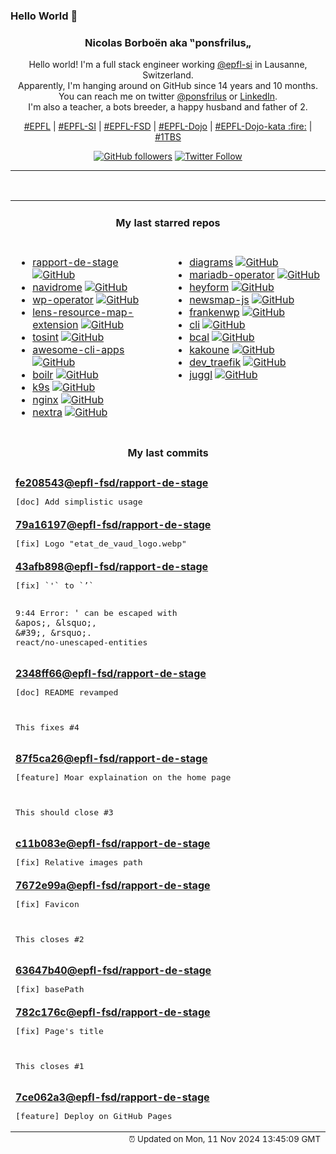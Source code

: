 ### Hello World 👋

<p align="center">
  <!-- use https://avatars.githubusercontent.com/u/176002?v=4 for your default github picture 
  <img src="https://raw.githubusercontent.com/ponsfrilus/ponsfrilus/master/img/ponsfrilus.png" title="Nicolas Borboën aka ‟ponsfrilus„" alt="Nicolas Borboën aka ‟ponsfrilus„" /> -->
  <h3 align="center">
    Nicolas Borboën aka ‟ponsfrilus„
  </h3>
  <p align="center">
    Hello world! I'm a full stack engineer working <a href="https://github.com/epfl-si">@epfl-si</a> in Lausanne, Switzerland.
    <br />Apparently, I'm hanging around on GitHub since 14 years and 10 months.
    <br />You can reach me on twitter <a href="https://twitter.com/ponsfrilus">@ponsfrilus</a> or <a href="http://linkedin.com/in/nicolasborboen">LinkedIn</a>.
    <br />I'm also a teacher, a bots breeder, a happy husband and father of 2.
  </p>
  <p align="center">
    <a href="https://www.epfl.ch">#EPFL</a> | 
    <a href="https://github.com/epfl-si/">#EPFL-SI</a> | 
    <a href="https://github.com/epfl-fsd">#EPFL-FSD</a> | 
    <a href="https://github.com/topics/epfl-dojo">#EPFL-Dojo</a> | 
    <a href="https://github.com/topics/epfl-dojo-kata">#EPFL-Dojo-kata :fire:</a> | 
    <a href="https://en.wikipedia.org/wiki/Indentation_style#Variant:_1TBS_(OTBS)">#1TBS</a>
  </p>
  <p align="center">
    <a href="https://github.com/ponsfrilus"><img alt="GitHub followers" src="https://img.shields.io/github/followers/ponsfrilus?label=Follow%20me%20on%20github&style=social"></a>
    <a href="https://twitter.com/ponsfrilus"><img alt="Twitter Follow" src="https://img.shields.io/twitter/follow/ponsfrilus?label=follow%20me%20on%20twitter&style=social"></a>
  </p>
  </p><hr><table align="center">
<tr>
<td colspan="2" align="center"><h4>My last starred repos</h4></td>
</tr>
<tr>
<td valign="top">
<ul>
<li>
<a href="https://github.com/epfl-fsd/rapport-de-stage" title="Outil de création de rapports de stages 2024 de l'Etat de Vaud. " target="_blank">rapport-de-stage</a>&nbsp;<a href="https://github.com/epfl-fsd/rapport-de-stage" title="Outil de création de rapports de stages 2024 de l'Etat de Vaud. " target="_blank"><img src="https://img.shields.io/github/stars/epfl-fsd/rapport-de-stage?style=social" alt="GitHub"></a>
</li>
<li>
<a href="https://github.com/navidrome/navidrome" title="🎧☁️ Your Personal Streaming Service" target="_blank">navidrome</a>&nbsp;<a href="https://github.com/navidrome/navidrome" title="🎧☁️ Your Personal Streaming Service" target="_blank"><img src="https://img.shields.io/github/stars/navidrome/navidrome?style=social" alt="GitHub"></a>
</li>
<li>
<a href="https://github.com/epfl-si/wp-operator" title="EPFL's WordPress Operator" target="_blank">wp-operator</a>&nbsp;<a href="https://github.com/epfl-si/wp-operator" title="EPFL's WordPress Operator" target="_blank"><img src="https://img.shields.io/github/stars/epfl-si/wp-operator?style=social" alt="GitHub"></a>
</li>
<li>
<a href="https://github.com/nevalla/lens-resource-map-extension" title="Lens - The Kubernetes IDE extension that displays Kubernetes resources and their relations as a force graph." target="_blank">lens-resource-map-extension</a>&nbsp;<a href="https://github.com/nevalla/lens-resource-map-extension" title="Lens - The Kubernetes IDE extension that displays Kubernetes resources and their relations as a force graph." target="_blank"><img src="https://img.shields.io/github/stars/nevalla/lens-resource-map-extension?style=social" alt="GitHub"></a>
</li>
<li>
<a href="https://github.com/drego85/tosint" title="Tosint (Telegram OSINT) is a powerful tool designed to extract valuable information from Telegram bots and channels. It serves as an essential resource for security researchers, investigators, and anyone interested in gathering insights from various Telegram entities." target="_blank">tosint</a>&nbsp;<a href="https://github.com/drego85/tosint" title="Tosint (Telegram OSINT) is a powerful tool designed to extract valuable information from Telegram bots and channels. It serves as an essential resource for security researchers, investigators, and anyone interested in gathering insights from various Telegram entities." target="_blank"><img src="https://img.shields.io/github/stars/drego85/tosint?style=social" alt="GitHub"></a>
</li>
<li>
<a href="https://github.com/agarrharr/awesome-cli-apps" title="🖥 📊 🕹 🛠 A curated list of command line apps" target="_blank">awesome-cli-apps</a>&nbsp;<a href="https://github.com/agarrharr/awesome-cli-apps" title="🖥 📊 🕹 🛠 A curated list of command line apps" target="_blank"><img src="https://img.shields.io/github/stars/agarrharr/awesome-cli-apps?style=social" alt="GitHub"></a>
</li>
<li>
<a href="https://github.com/tmrts/boilr" title=":zap: boilerplate template manager that generates files or directories from template repositories" target="_blank">boilr</a>&nbsp;<a href="https://github.com/tmrts/boilr" title=":zap: boilerplate template manager that generates files or directories from template repositories" target="_blank"><img src="https://img.shields.io/github/stars/tmrts/boilr?style=social" alt="GitHub"></a>
</li>
<li>
<a href="https://github.com/derailed/k9s" title="🐶 Kubernetes CLI To Manage Your Clusters In Style!" target="_blank">k9s</a>&nbsp;<a href="https://github.com/derailed/k9s" title="🐶 Kubernetes CLI To Manage Your Clusters In Style!" target="_blank"><img src="https://img.shields.io/github/stars/derailed/k9s?style=social" alt="GitHub"></a>
</li>
<li>
<a href="https://github.com/nginx/nginx" title="The official NGINX Open Source repository." target="_blank">nginx</a>&nbsp;<a href="https://github.com/nginx/nginx" title="The official NGINX Open Source repository." target="_blank"><img src="https://img.shields.io/github/stars/nginx/nginx?style=social" alt="GitHub"></a>
</li>
<li>
<a href="https://github.com/Azecko/nextra" title="Next.js + TailwindCSS + Entra ID Auth boilerplate" target="_blank">nextra</a>&nbsp;<a href="https://github.com/Azecko/nextra" title="Next.js + TailwindCSS + Entra ID Auth boilerplate" target="_blank"><img src="https://img.shields.io/github/stars/Azecko/nextra?style=social" alt="GitHub"></a>
</li>
</ul>
<img width="450" height="1" /></td>
<td valign="top">
<ul>
<li>
<a href="https://github.com/mingrammer/diagrams" title=":art: Diagram as Code for prototyping cloud system architectures" target="_blank">diagrams</a>&nbsp;<a href="https://github.com/mingrammer/diagrams" title=":art: Diagram as Code for prototyping cloud system architectures" target="_blank"><img src="https://img.shields.io/github/stars/mingrammer/diagrams?style=social" alt="GitHub"></a>
</li>
<li>
<a href="https://github.com/mariadb-operator/mariadb-operator" title="🦭 Run and operate MariaDB in a cloud native way" target="_blank">mariadb-operator</a>&nbsp;<a href="https://github.com/mariadb-operator/mariadb-operator" title="🦭 Run and operate MariaDB in a cloud native way" target="_blank"><img src="https://img.shields.io/github/stars/mariadb-operator/mariadb-operator?style=social" alt="GitHub"></a>
</li>
<li>
<a href="https://github.com/heyform/heyform" title="Open-Source Form Builder" target="_blank">heyform</a>&nbsp;<a href="https://github.com/heyform/heyform" title="Open-Source Form Builder" target="_blank"><img src="https://img.shields.io/github/stars/heyform/heyform?style=social" alt="GitHub"></a>
</li>
<li>
<a href="https://github.com/IJMacD/newsmap-js" title="NewsMap JS - JS implementation of the defunct newsmap.jp" target="_blank">newsmap-js</a>&nbsp;<a href="https://github.com/IJMacD/newsmap-js" title="NewsMap JS - JS implementation of the defunct newsmap.jp" target="_blank"><img src="https://img.shields.io/github/stars/IJMacD/newsmap-js?style=social" alt="GitHub"></a>
</li>
<li>
<a href="https://github.com/StephenMiracle/frankenwp" title="null" target="_blank">frankenwp</a>&nbsp;<a href="https://github.com/StephenMiracle/frankenwp" title="null" target="_blank"><img src="https://img.shields.io/github/stars/StephenMiracle/frankenwp?style=social" alt="GitHub"></a>
</li>
<li>
<a href="https://github.com/httpie/cli" title="🥧 HTTPie CLI  — modern, user-friendly command-line HTTP client for the API era. JSON support, colors, sessions, downloads, plugins & more." target="_blank">cli</a>&nbsp;<a href="https://github.com/httpie/cli" title="🥧 HTTPie CLI  — modern, user-friendly command-line HTTP client for the API era. JSON support, colors, sessions, downloads, plugins & more." target="_blank"><img src="https://img.shields.io/github/stars/httpie/cli?style=social" alt="GitHub"></a>
</li>
<li>
<a href="https://github.com/jarun/bcal" title=":1234: Bits, bytes and address calculator" target="_blank">bcal</a>&nbsp;<a href="https://github.com/jarun/bcal" title=":1234: Bits, bytes and address calculator" target="_blank"><img src="https://img.shields.io/github/stars/jarun/bcal?style=social" alt="GitHub"></a>
</li>
<li>
<a href="https://github.com/mawww/kakoune" title="mawww's experiment for a better code editor" target="_blank">kakoune</a>&nbsp;<a href="https://github.com/mawww/kakoune" title="mawww's experiment for a better code editor" target="_blank"><img src="https://img.shields.io/github/stars/mawww/kakoune?style=social" alt="GitHub"></a>
</li>
<li>
<a href="https://github.com/multiscan/dev_traefik" title="Generic traefik container for development on local machine" target="_blank">dev_traefik</a>&nbsp;<a href="https://github.com/multiscan/dev_traefik" title="Generic traefik container for development on local machine" target="_blank"><img src="https://img.shields.io/github/stars/multiscan/dev_traefik?style=social" alt="GitHub"></a>
</li>
<li>
<a href="https://github.com/HEmile/juggl" title="An interactive, stylable and expandable graph view for Obsidian. Juggl is designed as an advanced 'local' graph view, where you can juggle all your thoughts with ease. " target="_blank">juggl</a>&nbsp;<a href="https://github.com/HEmile/juggl" title="An interactive, stylable and expandable graph view for Obsidian. Juggl is designed as an advanced 'local' graph view, where you can juggle all your thoughts with ease. " target="_blank"><img src="https://img.shields.io/github/stars/HEmile/juggl?style=social" alt="GitHub"></a>
</li>
</ul>
<img width="450" height="1" /></td>
</tr>
<tr>
<td colspan="2" align="center"><h4>My last commits</h4></td>
</tr>
<tr>
        <td colspan="2">
          <div><strong><a href="https://api.github.com/repos/epfl-fsd/rapport-de-stage/commits/fe2085439a659379e204d4dc9a5f007325efd5f7" title="2024-11-07T15:39:29.000+01:00" target="_blank">fe208543</a><a href="https://github.com/epfl-fsd">@epfl-fsd</a><a href="https://github.com/epfl-fsd/rapport-de-stage" title="Outil de création de rapports de stages 2024 de l'Etat de Vaud. ">/rapport-de-stage</a></strong></div>
          <pre>[doc] Add simplistic usage</pre>
        </td>
        </tr><tr>
        <td colspan="2">
          <div><strong><a href="https://api.github.com/repos/epfl-fsd/rapport-de-stage/commits/79a1619744550b0d46f690ce49f6bae2914902d3" title="2024-11-07T15:31:16.000+01:00" target="_blank">79a16197</a><a href="https://github.com/epfl-fsd">@epfl-fsd</a><a href="https://github.com/epfl-fsd/rapport-de-stage" title="Outil de création de rapports de stages 2024 de l'Etat de Vaud. ">/rapport-de-stage</a></strong></div>
          <pre>[fix] Logo "etat_de_vaud_logo.webp"</pre>
        </td>
        </tr><tr>
        <td colspan="2">
          <div><strong><a href="https://api.github.com/repos/epfl-fsd/rapport-de-stage/commits/43afb8982c4930383be6136fec0ceee55783a601" title="2024-11-07T15:23:16.000+01:00" target="_blank">43afb898</a><a href="https://github.com/epfl-fsd">@epfl-fsd</a><a href="https://github.com/epfl-fsd/rapport-de-stage" title="Outil de création de rapports de stages 2024 de l'Etat de Vaud. ">/rapport-de-stage</a></strong></div>
          <pre>[fix] `'` to `’`

9:44  Error: `'` can be escaped with `&apos;`, `&lsquo;`, `&#39;`, 
`&rsquo;`.  react/no-unescaped-entities</pre>
        </td>
        </tr><tr>
        <td colspan="2">
          <div><strong><a href="https://api.github.com/repos/epfl-fsd/rapport-de-stage/commits/2348ff66a2f846a5a23356662a0ea9ef128fd89c" title="2024-11-07T15:20:30.000+01:00" target="_blank">2348ff66</a><a href="https://github.com/epfl-fsd">@epfl-fsd</a><a href="https://github.com/epfl-fsd/rapport-de-stage" title="Outil de création de rapports de stages 2024 de l'Etat de Vaud. ">/rapport-de-stage</a></strong></div>
          <pre>[doc] README revamped

This fixes #4</pre>
        </td>
        </tr><tr>
        <td colspan="2">
          <div><strong><a href="https://api.github.com/repos/epfl-fsd/rapport-de-stage/commits/87f5ca26d8203d05cc6ed84151306a304bd2931d" title="2024-11-07T13:03:21.000+01:00" target="_blank">87f5ca26</a><a href="https://github.com/epfl-fsd">@epfl-fsd</a><a href="https://github.com/epfl-fsd/rapport-de-stage" title="Outil de création de rapports de stages 2024 de l'Etat de Vaud. ">/rapport-de-stage</a></strong></div>
          <pre>[feature] Moar explaination on the home page

This should close #3</pre>
        </td>
        </tr><tr>
        <td colspan="2">
          <div><strong><a href="https://api.github.com/repos/epfl-fsd/rapport-de-stage/commits/c11b083ef659b845d3f2b60c729616ba76f279e6" title="2024-11-07T13:02:51.000+01:00" target="_blank">c11b083e</a><a href="https://github.com/epfl-fsd">@epfl-fsd</a><a href="https://github.com/epfl-fsd/rapport-de-stage" title="Outil de création de rapports de stages 2024 de l'Etat de Vaud. ">/rapport-de-stage</a></strong></div>
          <pre>[fix] Relative images path</pre>
        </td>
        </tr><tr>
        <td colspan="2">
          <div><strong><a href="https://api.github.com/repos/epfl-fsd/rapport-de-stage/commits/7672e99a18402d30aafa337f3b4cf425e74540e4" title="2024-11-07T12:35:23.000+01:00" target="_blank">7672e99a</a><a href="https://github.com/epfl-fsd">@epfl-fsd</a><a href="https://github.com/epfl-fsd/rapport-de-stage" title="Outil de création de rapports de stages 2024 de l'Etat de Vaud. ">/rapport-de-stage</a></strong></div>
          <pre>[fix] Favicon

This closes #2</pre>
        </td>
        </tr><tr>
        <td colspan="2">
          <div><strong><a href="https://api.github.com/repos/epfl-fsd/rapport-de-stage/commits/63647b40178f4e765e1a7e219e2ee864373ae763" title="2024-11-07T12:34:53.000+01:00" target="_blank">63647b40</a><a href="https://github.com/epfl-fsd">@epfl-fsd</a><a href="https://github.com/epfl-fsd/rapport-de-stage" title="Outil de création de rapports de stages 2024 de l'Etat de Vaud. ">/rapport-de-stage</a></strong></div>
          <pre>[fix] basePath</pre>
        </td>
        </tr><tr>
        <td colspan="2">
          <div><strong><a href="https://api.github.com/repos/epfl-fsd/rapport-de-stage/commits/782c176c5a59fd4e291878be2362fbda917bb1d0" title="2024-11-07T12:23:30.000+01:00" target="_blank">782c176c</a><a href="https://github.com/epfl-fsd">@epfl-fsd</a><a href="https://github.com/epfl-fsd/rapport-de-stage" title="Outil de création de rapports de stages 2024 de l'Etat de Vaud. ">/rapport-de-stage</a></strong></div>
          <pre>[fix] Page's title

This closes #1</pre>
        </td>
        </tr><tr>
        <td colspan="2">
          <div><strong><a href="https://api.github.com/repos/epfl-fsd/rapport-de-stage/commits/7ce062a353c1ab642a1c92d6125609fe9f9bf5fc" title="2024-11-07T12:19:59.000+01:00" target="_blank">7ce062a3</a><a href="https://github.com/epfl-fsd">@epfl-fsd</a><a href="https://github.com/epfl-fsd/rapport-de-stage" title="Outil de création de rapports de stages 2024 de l'Etat de Vaud. ">/rapport-de-stage</a></strong></div>
          <pre>[feature] Deploy on GitHub Pages</pre>
        </td>
        </tr><tfoot>
<tr>
<td colspan="2" align="right">
<img width="900" height="1" />
<small>⏰ Updated on Mon, 11 Nov 2024 13:45:09 GMT</small>
</td>
</tr>
</tfoot>
<br />
</table>

